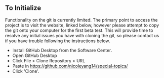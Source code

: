 ## To Initialize
Functionality on the git is currently limited. The primary point to access the project is to visit the website, linked below, however please attempt to copy the git onto your computer for the first beta test. This will provide time to resolve any initial issues you have with cloning the git, so please contact us if you have trouble following the instructions below.
* Install GitHub Desktop from the Software Center.
* Open GitHub Desktop
* Click File > Clone Repository > URL
* Paste in https://github.com/nicoleyang14/special-topics/
* Click 'Clone'.